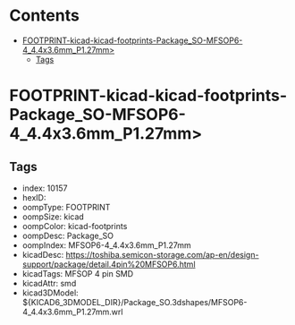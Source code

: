 



Contents
========

* [FOOTPRINT-kicad-kicad-footprints-Package_SO-MFSOP6-4_4.4x3.6mm_P1.27mm>](#footprint-kicad-kicad-footprints-package_so-mfsop6-4_44x36mm_p127mm)
	* [Tags](#tags)

# FOOTPRINT-kicad-kicad-footprints-Package_SO-MFSOP6-4_4.4x3.6mm_P1.27mm>

## Tags

- index: 10157
- hexID: 
- oompType: FOOTPRINT
- oompSize: kicad
- oompColor: kicad-footprints
- oompDesc: Package_SO
- oompIndex: MFSOP6-4_4.4x3.6mm_P1.27mm
- kicadDesc: https://toshiba.semicon-storage.com/ap-en/design-support/package/detail.4pin%20MFSOP6.html
- kicadTags: MFSOP 4 pin SMD
- kicadAttr: smd
- kicad3DModel: ${KICAD6_3DMODEL_DIR}/Package_SO.3dshapes/MFSOP6-4_4.4x3.6mm_P1.27mm.wrl
